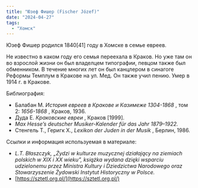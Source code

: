 ```yaml
---
title: "Юзеф Фишер (Fischer Józef)"
date: "2024-04-27"
tags: 
  - "Хомск"
---
```


Юзеф Фишер родился 1840\[41\] году в Хомске в семье евреев.

Не известно в каком году его семья переехала в Краков. Но уже там он во взрослой жизни он был владелцем типографии, певцом также был обменником. В течение многих лет он был канцлером в синагоге Реформы Темплум в Кракове на ул. Мед. Он также учил пению. Умер в 1914 г. в Кракове.

Библиография:

- Балабан М. _История евреев в Кракове и Казимеже 1304-1868_ , том 2: _1656-1868_ , Краков, 1936.
- Дуда Е. _Краковские евреи_ , Краков \[1999\].
- _Max Hesse’s deutscher Musiker-Kalender für das Jahr_ _1879–1922._ 
- Стенгель Т., Геригк Х., _Lexikon der Juden in der Musik_ , Берлин, 1986.

Ссылки и информация используемая в материале:

- _L.T. Błaszczyk, „Żydzi w kulturze muzycznej działający na ziemiach polskich w XIX i XX wieku”, książka wydana dzięki wsparciu udzielonemu przez Ministra Kultury i Dziedzictwa Narodowego oraz Stowarzyszenie Żydowski Instytut Historyczny w Polsce._
- [https://sztetl.org.pl/](https://sztetl.org.pl/)
